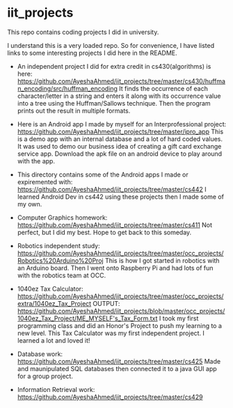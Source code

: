 # iit_projects
This repo contains coding projects I did in university.

I understand this is a very loaded repo. So for convenience, 
I have listed links to some interesting projects I did here in the README.

- An independent project I did for extra credit in cs430(algorithms) is here: 
     https://github.com/AyeshaAhmed/iit_projects/tree/master/cs430/huffman_encoding/src/huffman_encoding
     It finds the occurrence of each character/letter in a string and enters it along with its occurrence value into a tree using the Huffman/Sallows technique. 
     Then the program prints out the result in multiple formats.

- Here is an Android app I made by myself for an Interprofessional project:
     https://github.com/AyeshaAhmed/iit_projects/tree/master/ipro_app
     This is a demo app with an internal database and a lot of hard coded values.
     It was used to demo our business idea of creating a gift card exchange service app.
     Download the apk file on an android device to play around with the app.
     
- This directory contains some of the Android apps I made or expiremented with:
     https://github.com/AyeshaAhmed/iit_projects/tree/master/cs442
     I learned Android Dev in cs442 using these projects then I made some of my own.
  
- Computer Graphics homework:
     https://github.com/AyeshaAhmed/iit_projects/tree/master/cs411
     Not perfect, but I did my best. Hope to get back to this someday.
     
- Robotics independent study:
     https://github.com/AyeshaAhmed/iit_projects/tree/master/occ_projects/Robotics%20Arduino%20Proj
     This is how I got started in robotics with an Arduino board. 
     Then I went onto Raspberry Pi and had lots of fun with the robotics team at OCC.

- 1040ez Tax Calculator:
     https://github.com/AyeshaAhmed/iit_projects/tree/master/occ_projects/extra/1040ez_Tax_Project
     OUTPUT: https://github.com/AyeshaAhmed/iit_projects/blob/master/occ_projects/1040ez_Tax_Project/ME_MYSELF's_Tax_Form.txt
     I took my first programming class and did an Honor's Project to push my learning to a new level.
     This Tax Calculator was my first independent project. I learned a lot and loved  it!

- Database work: 
     https://github.com/AyeshaAhmed/iit_projects/tree/master/cs425
     Made and maunipulated SQL databases then connected it to a java GUI app for a group project.
     
- Information Retrieval work:
     https://github.com/AyeshaAhmed/iit_projects/tree/master/cs429
     

